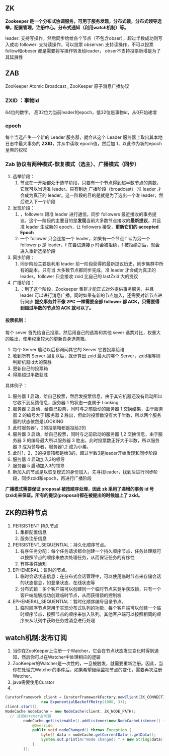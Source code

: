 ## ZK
**Zookeeper 是一个分布式协调服务，可用于服务发现，分布式锁，分布式领导选举，配置管理，注册中心，分布式通知（利用watch机制）等。**


leader: 支持写操作，然后同步给给各个节点（不包含obser），超过半数成功则写入成功
follower: 支持读操作，可以投票
observer: 支持读操作，不可以投票
follow和obeser 都是需要将写操作转发给leader， obser不支持投票新增是为了其延展性

## ZAB
 ZooKeeper Atomic Broadcast , ZooKeeper 原子消息广播协议

### ZXID ：事物id
64位的数字。 高32位为当前leader的epoch，低32位是事物id，从0开始递增

### epoch
每个当选产生一个新的 Leader 服务器，就会从这个 Leader 服务器上取出其本地日志中最大事务的 **ZXID**，并从中读取
epoch值，然后加 1，以此作为新的epoch
皇帝的权杖

### Zab 协议有两种模式-恢复模式（选主）、广播模式（同步）
1. 选举阶段：
   1. 节点在一开始都处于选举阶段，只要有一个节点得到超半数节点的票数，它就可以当选准 leader。只有到达 广播阶段（broadcast） 准 leader 才会成为真正的 leader。这一阶段的目的是就是为了选出一个准 leader，然后进入下一个阶段
2. 发现阶段：
   1. ，followers 跟准 leader 进行通信，同步 followers 最近接收的事务提议。这个一阶段的主要目的是**发现**当前大多数节点接收的**最新提议**，并且准 leader 生成新的 epoch，让 followers 接受，**更新它们的 accepted Epoch**
   2. 一个 follower 只会连接一个 leader，如果有一个节点 f 认为另一个 follower p 是 leader，f 在尝试连接 p 时会被拒绝，f 被拒绝之后，就会进入重新选举阶段
3. 同步阶段：
   1. 同步阶段主要是利用 leader 前一阶段获得的最新提议历史，同步集群中所有的副本。只有当 大多数节点都同步完成，准 leader 才会成为真正的 leader。follower 只会接收 zxid 比自己的 lastZxid 大的提议
4. 广播阶段：
   1. ：到了这个阶段，Zookeeper 集群才能正式对外提供事务服务，并且 leader 可以进行消息广播。同时如果有新的节点加入，还需要对新节点进行同步
**提交事务并不像 2PC 一样需要全部 follower 都 ACK，只需要得到超过半数的节点的 ACK 就可以了。**

#### 投票机制：
每个 sever 首先给自己投票，然后用自己的选票和其他 sever 选票对比，权重大的胜出，使用权重较大的更新自身选票箱。
1. 每个 Server 启动以后都询问其它的 Server 它要投票给谁
2. 收到所有 Server 回复以后，就计算出 zxid 最大的哪个 Server，zxid相等则判断机器id大的获胜
3. 更新自己的投票箱
4. 得票超过半数获胜

具体例子：
1. 服务器 1 启动，给自己投票，然后发投票信息，由于其它机器还没有启动所以它收不到反馈信息，服务器 1 的状态一直属于 Looking
2. 服务器 2 启动，给自己投票，同时与之前启动的服务器 1 交换结果，由于服务器 2 的编号大于1服务器 2 胜出，但此时投票数没有大于半数，所以两个服务器的状态依然是LOOKING
3. 此时服务器1，2的投票箱都是投给2的
4. 服务器 3 启动，给自己投票，同时与之前启动的服务器 1,2 交换信息，由于服务器 3 的编号最大所以服务器 3 胜出，此时投票数正好大于半数，所以服务器 3 成为领导者，服务器1,2 成为小弟。
5. 此时1，2，3的投票箱都是给3的，超过半数3是leader开始发现和同步阶段
6. 服务器 4 启动加入3的领导
7. 服务器 5 启动加入3的领导
8. 新加入的节点是以恢复模式的身份加入，先寻找leader，找到后进行同步阶段，同步zxid和epoch，再进行广播阶段

**广播模式需要保证 proposal 被按顺序处理，因此 zk 采用了递增的事务 id 号(zxid)来保证。所有的提议(proposal)都在被提出的时候加上了 zxid。**

## ZK的四种节点
1. PERSISTENT 持久节点
   1. 集群配置信息
   2. 服务注册信息
2. PERSISTENT_SEQUENTIAL：持久化顺序节点。
   1. 有序任务分配：每个任务请求都会创建一个持久顺序节点，任务处理器可以按照节点的顺序来依次处理任务，从而保证任务的有序性
   2. 有序事件通知
3. EPHEMERAL：暂时的节点。
   1. 临时会话状态信息：在分布式会话管理中，可以使用临时节点来存储会话的状态信息，如登录状态、在线状态等
   2. 分布式锁：多个客户端可以创建同一个临时节点来竞争获取锁，只有一个客户端能够成功创建临时节点，从而获得锁的控制权
4. EPHEMERAL_SEQUENTIAL：暂时化顺序编号目录节点。
   1. 临时顺序节点常用于实现分布式队列的功能，每个客户端可以创建一个临时顺序节点，按照节点的顺序来加入队列。其他客户端可以按照相同的顺序来从队列中获取任务或消息进行处理

## watch机制:发布订阅
1. 当你在ZooKeeper上注册一个Watcher，它会在节点状态发生变化时得到通知，然后你可以在Watcher中处理相应的逻辑
2. ZooKeeper的Watcher是一次性的，一旦被触发，就需要重新注册。因此，当你在处理完Watcher的事件后，如果希望继续监视节点的变化，需要再次注册Watcher。
3. java需要使用Curator
4. 
``` java
CuratorFramework client = CuratorFrameworkFactory.newClient(ZK_CONNECTION_STRING,
                new ExponentialBackoffRetry(1000, 3));
client.start();
NodeCache nodeCache = new NodeCache(client, ZK_NODE_PATH);
  // 注册Watcher监听器
        nodeCache.getListenable().addListener(new NodeCacheListener() {
            @Override
            public void nodeChanged() throws Exception {
                byte[] data = nodeCache.getCurrentData().getData();
                System.out.println("Node changed: " + new String(data));
            }
        });
``` 
